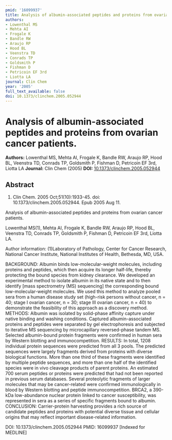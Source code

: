 ```yaml
---
pmid: '16099937'
title: Analysis of albumin-associated peptides and proteins from ovarian cancer patients.
authors:
- Lowenthal MS
- Mehta AI
- Frogale K
- Bandle RW
- Araujo RP
- Hood BL
- Veenstra TD
- Conrads TP
- Goldsmith P
- Fishman D
- Petricoin EF 3rd
- Liotta LA
journal: Clin Chem
year: '2005'
full_text_available: false
doi: 10.1373/clinchem.2005.052944
---
```


# Analysis of albumin-associated peptides and proteins from ovarian cancer patients.
**Authors:** Lowenthal MS, Mehta AI, Frogale K, Bandle RW, Araujo RP, Hood BL, Veenstra TD, Conrads TP, Goldsmith P, Fishman D, Petricoin EF 3rd, Liotta LA
**Journal:** Clin Chem (2005)
**DOI:** [10.1373/clinchem.2005.052944](https://doi.org/10.1373/clinchem.2005.052944)

## Abstract

1. Clin Chem. 2005 Oct;51(10):1933-45. doi: 10.1373/clinchem.2005.052944. Epub
2005  Aug 11.

Analysis of albumin-associated peptides and proteins from ovarian cancer 
patients.

Lowenthal MS(1), Mehta AI, Frogale K, Bandle RW, Araujo RP, Hood BL, Veenstra 
TD, Conrads TP, Goldsmith P, Fishman D, Petricoin EF 3rd, Liotta LA.

Author information:
(1)Laboratory of Pathology, Center for Cancer Research, National Cancer 
Institute, National Institutes of Health, Bethesda, MD, USA.

BACKGROUND: Albumin binds low-molecular-weight molecules, including proteins and 
peptides, which then acquire its longer half-life, thereby protecting the bound 
species from kidney clearance. We developed an experimental method to isolate 
albumin in its native state and to then identify [mass spectrometry (MS) 
sequencing] the corresponding bound low-molecular-weight molecules. We used this 
method to analyze pooled sera from a human disease study set (high-risk persons 
without cancer, n = 40; stage I ovarian cancer, n = 30; stage III ovarian 
cancer, n = 40) to demonstrate the feasibility of this approach as a discovery 
method.
METHODS: Albumin was isolated by solid-phase affinity capture under native 
binding and washing conditions. Captured albumin-associated proteins and 
peptides were separated by gel electrophoresis and subjected to iterative MS 
sequencing by microcapillary reversed-phase tandem MS. Selected albumin-bound 
protein fragments were confirmed in human sera by Western blotting and 
immunocompetition.
RESULTS: In total, 1208 individual protein sequences were predicted from all 3 
pools. The predicted sequences were largely fragments derived from proteins with 
diverse biological functions. More than one third of these fragments were 
identified by multiple peptide sequences, and more than one half of the 
identified species were in vivo cleavage products of parent proteins. An 
estimated 700 serum peptides or proteins were predicted that had not been 
reported in previous serum databases. Several proteolytic fragments of larger 
molecules that may be cancer-related were confirmed immunologically in blood by 
Western blotting and peptide immunocompetition. BRCA2, a 390-kDa low-abundance 
nuclear protein linked to cancer susceptibility, was represented in sera as a 
series of specific fragments bound to albumin.
CONCLUSION: Carrier-protein harvesting provides a rich source of candidate 
peptides and proteins with potential diverse tissue and cellular origins that 
may reflect important disease-related information.

DOI: 10.1373/clinchem.2005.052944
PMID: 16099937 [Indexed for MEDLINE]
